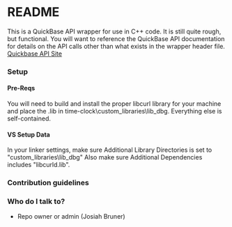 # README #

This is a QuickBase API wrapper for use in C++ code. It is still quite rough, but functional. You will want to reference the QuickBase API documentation for details on the API calls other than what exists in the wrapper header file. [Quickbase API Site](http://www.quickbase.com/api-guide/index.html)

### Setup ###

#### Pre-Reqs ####

You will need to build and install the proper libcurl library for your machine and place the .lib in time-clock\custom_libraries\lib_dbg. Everything else is self-contained.

#### VS Setup Data ####
In your linker settings, make sure Additional Library Directories is set to "custom_libraries\lib_dbg"
Also make sure Additional Dependencies includes "libcurld.lib".

### Contribution guidelines ###


### Who do I talk to? ###

* Repo owner or admin (Josiah Bruner)